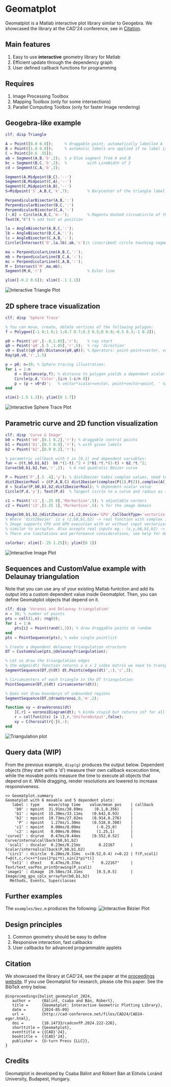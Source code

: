 # Geomatplot

Geomatplot is a Matlab interactive plot library similar to Geogebra. We showcased the library at the CAD'24 conference, see in [Citation](#citation).

## Main features

1. Easy to use **interactive** geometry library for Matlab
2. Efficient update through the dependency graph
3. User defined callback functions for programming

## Requires
1. Image Processing Toolbox
2. Mapping Toolbox (only for some intersections)
3. Parallel Computing Toolbox (only for faster Image rendering)

## Geogebra-like example
```matlab
clf; disp Triangle

A = Point([0.0 0.0]);     % draggable point, automatically labelled A
B = Point([1.0 0.0]);     % automatic labels are applied if no label is given
C = Point([0.6 .55]);
ab = Segment(A,B,'b',2);  % a blue segment from A and B
bc = Segment(B,C,'b',2);  %         with LineWidth of 2
cd = Segment(C,A,'b',2);

Segment(A,Midpoint(B,C),'--')
Segment(B,Midpoint(C,A),'--')
Segment(C,Midpoint(A,B),'--')
S=Midpoint('S',A,B,C,'k',7);        % Barycenter of the triangle labelled S

PerpendicularBisector(A,B,':')
PerpendicularBisector(B,C,':')
PerpendicularBisector(C,A,':')
[~,K] = Circle(A,B,C,'m--');        % Magenta dashed circumcircle of the triangle
Text(K,"K") % add text at position

la = AngleBisector(A,B,C,':');
lb = AngleBisector(B,C,A,':');
lc = AngleBisector(C,A,B,':');
Circle(Intersect('O',la,lb),ab,'c');% (inscribed) circle touching segment AB

ma = PerpendicularLine(A,B,C,':');
mb = PerpendicularLine(B,C,A,':');
mc = PerpendicularLine(C,A,B,':');
M = Intersect('M',ma,mb);
Segment(M,K,'r')                    % Euler line

ylim([-0.2 0.6]); xlim([-.1 1.1])
```
![Interactive Triangle Plot](examples/triangle.png "Interactive Triangle Plot")

## 2D sphere trace visualization

```matlab
clf; disp 'Sphere Trace'

% You can move, create, delete vertices of the following polygon:
f = Polygon([-1 0;1 0;1 1;0.7 0.7;0.3 0.5;0 0.9;-0.5 0.3;-1 0.3]);

p0 = Point('p0',[-.8,1.05],'r');    % ray start
q0 = Point('q0',[.5 ,1.05],'r',5);  % ray 'direction'
v0 = Eval((q0-p0)/Distance(p0,q0)); % Operators: point-point=vector, vector/scalar = vector
Ray(p0,v0,'r',1.5)

p = p0; n=10; % Sphere tracing illustration:
for i = 1:n
    d = Distance(p,f); % distance to polygon yields a dependent scalar value
    Circle(p,d,'Color',[i/n 1-i/n 0])
    p = (p + v0*d)';   % vector*scalar=vector, point+vector=point, ' same as Eval
end

xlim([-1.5 1.3]); ylim([0 1.7])
```
![Interactive Sphere Trace Plot](examples/spheretrace.png "Interactive Sphere Trace Plot")

## Parametric curve and 2D function visualization
```matlab
clf; disp 'Curve & Image'
b0 = Point('b0',[0.1 0.2],'r'); % draggable control points
b1 = Point('b1',[0.7 0.9],'r'); % with given labels
b2 = Point('b2',[0.9 0.2],'r');

% parametric callback with t in [0,1] and dependent variables:
fun = @(t,b0,b1,b2)  b0.*(1-t).^2 + 2*b1.*t.*(1-t) + b2.*t.^2;
Curve(b0,b1,b2,fun,'r',2);  % A red quadratic Bézier curve

P = Point('P',[.5 .4],'y'); % dist2bezier takes complex values, need to convert:
dist2bezierReal = @(P,A,B,C) dist2bezier(complex(P(1),P(2)),complex(A(1),A(2)),complex(B(1),B(2)),complex(C(1),C(2)));
d = Scalar(P,b0,b1,b2,dist2bezierReal); % dependent scalar value
Circle(P,d,'y'); Text(P,d)  % Tangent circle to a curve and radius as text

c1 = Point('c1',[-.25 0],'MarkerSize',5); % adjustable corners
c2 = Point('c2',[1.25 1],'MarkerSize',5); % for the image domain

Image(b0,b1,b2,@dist2bezier,c1,c2,Device='GPU',CallbackType='vectorize');
% Where 'dist2bezier' is a (z,b0,b1,b2) -> real function with complex inputs.
% Image supports CPU and GPU execution with or without input vectorization 
% similar to arrayfun. Also accepts real inputs eg.: (x,y,b0,b1,b2) -> real.
% There are limitations and performance considerations, see help for details.

colorbar; xlim([-.25 1.25]); ylim([0 1]) 
```
![Interactive Image Plot](examples/image.png "Interactive Image Plot")

## Sequences and CustomValue example with Delaunay triangulation
Note that you can use any of your existing Matlab funtction and add its output into a custom dependent value inside Geomatplot. Then, you can define Geomatplot objects that depend on it.

```matlab
clf; disp 'Voronoi and Delaunay triangulation'
n = 30; % number of points
pts = cell(1,n); rng(0);
for i = 1:n
    pts{i} = Point(rand(1,2)); % draw draggable points at random
end
pts = PointSequence(pts); % make single pointlist

% Create a dependent delaunay triangulation structure
DT = CustomValue(pts,@delaunayTriangulation);

% Let us draw the triangulation edges
% the edges(dt) function returns a n x 2 index matrix we need to transpose for the right ordering
SegmentSequence(DT,@(dt) dt.Points(edges(dt)',:),'c',3);

% Circumcenters of each triangle in the DT triangulation
PointSequence(DT,@(dt) circumcenter(dt));

% Does not draw boundarys of unbounded regions
SegmentSequence(DT,@drawVoronoi,0,'m',2);

function xy = drawVoronoi(dt)
    [C,r] = voronoiDiagram(dt); % kinda stupid but returns inf for all unbounded region vertices
    r = cellfun(@(x) [x 1],r,'UniformOutput',false);
    xy = C(horzcat(r{:}),:);
end
```
![Triangulation plot](examples/triangulation.png "Triangulation plot")

## Query data (WIP)

From the previous example, `disp(g)` produces the output below. Dependent objects (they start with a 'd') measure their own callback excecution time, while the movable points measure the time to execute all objects that depend on it. While dragging, render resolutions are lowered to increase responsiveness.
```
>> Geomatplot.summary
Geomatplot with 6 movable and 5 dependent plots:
   label : type    move/stop time    value/mean pos    | callback                                          
    'b0' : mpoint  31.91ms/38.89ms     (0.1,0.356)     |                                                   
    'b1' : mpoint  15.30ms/33.11ms    (0.642,0.93)     |                                                   
    'b2' : mpoint  19.73ms/27.82ms    (0.914,0.276)    |                                                   
     'P' : mpoint   1.27ms/1.30ms     (0.518,0.398)    |                                                   
    'c1' : mpoint   0.00ms/0.00ms       (-0.25,0)      |                                                   
    'c2' : mpoint   0.00ms/0.00ms       (1.25,1)       |                                                   
'curve1' : dcurve   0.47ms/0.44ms     [0.552,0.52]     | Curve/internalcallback(b0,b1,b2)                  
 'scal1' : dscalar  0.23ms/0.21ms        0.22167       | Scalar/internalcallback(P,b0,b1,b2)               
 'circ1' : dcircle  0.28ms/0.31ms  c=(0.52,0.4) r=0.22 | f(P,scal1) f=@(t,c,r)c+r*[cos(2*pi*t),sin(2*pi*t)]
  'txt1' : dtext    0.47ms/0.37ms     "   0.22167"     | Text/text_varPos_printDrawing(P,scal1)            
'image1' : dimage  19.58ms/34.31ms      [0.5,0.5]      | Image/img_gpu_cplx_arrayfun(b0,b1,b2)             
  Methods, Events, Superclasses
```

## Further examples
The `examples/bez.m` produces the following:
![Interactive Bézier Plot](examples/bez.png "Interactive Bézier Plot")

## Design principles

1. Common geometry should be easy to define
2. Responsive interaction, fast callbacks
3. User callbacks for advanced programmable applets

## Citation

We showcased the library at CAD'24, see the paper at the [proceedings website](http://cad-conference.net/files/CAD24/CAD24_222-226.pdf). If you use Geomatplot for research, please cite this paper. See the BibTeX entry below. 

```
@inproceedings{balint_geomatplot_2024,
   author =     {Bálint, Csaba and Bán, Róbert},
   title =      {Geomatplot: Interactive Geometric Plotting Library},
   date =       {2024-05-09}
   url =        {http://cad-conference.net/files/CAD24/CAD24-eger.html},
   doi =        {10.14733/cadconfP.2024.222-226},
   shorttitle = {Geomatplot},
   eventtitle = {{CAD}'24},
   booktitle =  {{CAD}'24},
   publisher =  {U-turn Press {LLC}},
}
```

## Credits

Geomatplot is developed by Csaba Bálint and Róbert Bán at Eötvös Loránd University, Budapest, Hungary.
